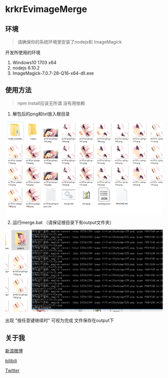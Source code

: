 # krkrEvimageMerge

## 环境

> 请确保你的系统环境里安装了nodejs和 ImageMagick

开发所使用的环境

1. Windows10 1703 x64
2. nodejs 6.10.2
3. ImageMagick-7.0.7-28-Q16-x64-dll.exe

## 使用方法

> npm install应该无所谓 没有用依赖

1. 解包后的png和txt放入根目录

![avatar](ScreenShoot/1.png)

2. 运行merge.bat （请保证根目录下有output文件夹）

![avatar](ScreenShoot/2.png)

出现 "按任意键继续时" 可视为完成 文件保存在output下

## 关于我

[新浪微博](https://weibo.com/233742343/)

[bilibili](https://space.bilibili.com/259362/)

[Twitter](https://twitter.com/Sakuya_fm)
